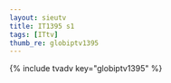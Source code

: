 ```yaml
--- 
layout: sieutv
title: IT1395 s1
tags: [ITtv]
thumb_re: globiptv1395
---
```

{% include tvadv key="globiptv1395" %} 
